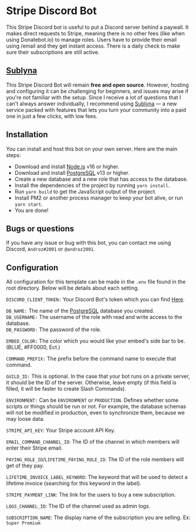 # Stripe Discord Bot

This Stripe Discord bot is useful to put a Discord server behind a paywall. It makes direct requests to Stripe, meaning there is no other fees (like when using Donatebot.io) to manage roles. Users have to provide their email using /email and they get instant access. There is a daily check to make sure their subscriptions are still active.

## [Sublyna](https://sublyna.com)

This Stripe Discord Bot will remain **free and open source**. However, hosting and configuring it can be challenging for beginners, and issues may arise if you're not familiar with the setup. Since I receive a lot of questions that I can't always answer individually, I recommend using [Sublyna](https://sublyna.com) — a new service packed with features that lets you turn your community into a paid one in just a few clicks, with low fees.

## Installation

You can install and host this bot on your own server. Here are the main steps:

* Download and install [Node.js](https://nodejs.org) v16 or higher.
* Download and install [PostgreSQL](https://www.postgresql.org) v13 or higher.
* Create a new database and a new role that has access to the database.
* Install the dependencies of the project by running `yarn install`.
* Run `yarn build` to get the JavaScript output of the project.
* Install PM2 or another process manager to keep your bot alive, or run `yarn start`.
* You are done!

## Bugs or questions

If you have any issue or bug with this bot, you can contact me using Discord, `Androz#2091` or `@androz2091`.

## Configuration 
All configuration for this template can be made in the `.env` file found in the root directory. Below will be details about each setting.  
  
`DISCORD_CLIENT_TOKEN:` Your Discord Bot's token which you can find [Here](https://discord.com/developers/applications).  
  
`DB_NAME:` The name of the [PostgreSQL](https://www.postgresql.org) database you created.  
`DB_USERNAME:` The username of the role with read and write access to the database.  
`DB_PASSWORD:` The password of the role.
  
`EMBED_COLOR:` The color which you would like your embed's side bar to be. (BLUE, #FF0000, Ect.)  
  
`COMMAND_PREFIX:` The prefix before the command name to execute that command.  
  
`GUILD_ID:` This is optional. In the case that your bot runs on a private server, it should be the ID of the server. Otherwise, leave empty (if this field is filled, it will be faster to create Slash Commands).
  
`ENVIRONMENT:` Can be `ENVIRONMENT` or `PRODUCTION`. Defines whether some scripts or things should be run or not. For example, the database schemas will not be modified in production, even to synchronize them, because we may loose data.

`STRIPE_API_KEY`: Your Stripe account API Key.

`EMAIL_COMMAND_CHANNEL_ID`: The ID of the channel in which members will enter their Stripe email.

`PAYING_ROLE_ID`/`LIFETIME_PAYING_ROLE_ID`: The ID of the role members will get of they pay.

`LIFETIME_INVOICE_LABEL_KEYWORD`: The keyword that will be used to detect a lifetime invoice (searching for this keyword in the label).

`STRIPE_PAYMENT_LINK`: The link for the users to buy a new subscription.

`LOGS_CHANNEL_ID`: The ID of the channel used as admin logs.

`SUBSCRIPTION_NAME`: The display name of the subscription you are selling. Ex: `Super Premium`
